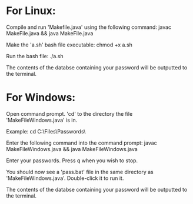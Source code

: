 # For Linux:

Compile and run 'Makefile.java' using the following command: javac MakeFile.java && java MakeFile.java

Make the 'a.sh' bash file executable: chmod +x a.sh

Run the bash file: ./a.sh

The contents of the databse containing your password will be outputted to the terminal. 

# For Windows:

Open command prompt. 'cd' to the directory the file 'MakeFileWindows.java' is in.

Example: cd C:\Files\Passwords\

Enter the following command into the command prompt: javac MakeFileWindows.java && java MakeFileWindows.java

Enter your passwords. Press q when you wish to stop.

You should now see a 'pass.bat' file in the same directory as 'MakeFileWindows.java'. Double-click it to run it.

The contents of the databse containing your password will be outputted to the terminal. 


